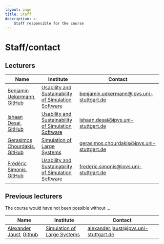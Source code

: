 ```yaml
---
layout: page
title: Staff
description: >-
    Staff responsible for the course
---
```


# Staff/contact

## Lecturers

| Name | Institute | Contact |
|----- | --------- | ------- |
| [Benjamin Uekermann](https://www.ipvs.uni-stuttgart.de/institute/team/Uekermann-00001/), [GitHub](https://github.com/uekerman) | [Usability and Sustainability of Simulation Software](https://www.ipvs.uni-stuttgart.de/departments/us3/) | [benjamin.uekermann@ipvs.uni-stuttgart.de](mailto:benjamin.uekermann@ipvs.uni-stuttgart.de) |
| [Ishaan Desai](https://www.ipvs.uni-stuttgart.de/institute/team/Desai/), [GitHub](https://github.com/IshaanDesai) | [Usability and Sustainability of Simulation Software](https://www.ipvs.uni-stuttgart.de/departments/us3/) | [ishaan.desai@ipvs.uni-stuttgart.de](mailto:ishaan.desai@ipvs.uni-stuttgart.de) |
| [Gerasimos Chourdakis](https://www.ipvs.uni-stuttgart.de/institute/team/Chourdakis/), [GitHub](https://github.com/MakisH) | [Simulation of Large Systems](https://www.ipvs.uni-stuttgart.de/departments/sgs/) | [gerasimos.chourdakis@ipvs.uni-stuttgart.de](mailto:gerasimos.chourdakis@ipvs.uni-stuttgart.de) |
| [Frédéric Simonis](https://www.ipvs.uni-stuttgart.de/institute/team/Simonis/), [GitHub](https://github.com/fsimonis) | [Usability and Sustainability of Simulation Software](https://www.ipvs.uni-stuttgart.de/departments/us3/) | [frederic.simonis@ipvs.uni-stuttgart.de](mailto:frederic.simonis@ipvs.uni-stuttgart.de) |

## Previous lecturers

The course would have not been possible without ...

| Name | Institute | Contact |
|----- | --------- | ------- |
| [Alexander Jaust](https://www.ipvs.uni-stuttgart.de/de/institut/team/Jaust-00001/), [Github](https://github.com/ajaust) | [Simulation of Large Systems](https://www.ipvs.uni-stuttgart.de/departments/sgs/) | [alexander.jaust@ipvs.uni-stuttgart.de](mailto:alexander.jaust@ipvs.uni-stuttgart.de) |
